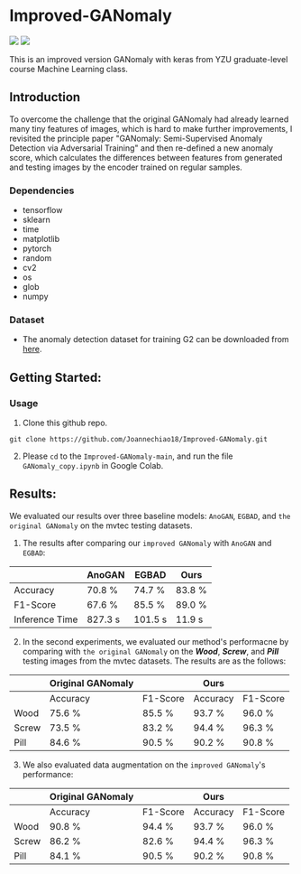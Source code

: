# Improved-GANomaly

![](https://img.shields.io/badge/tensorflow-1.9.1-yellow)
![](https://img.shields.io/badge/Cuda-10.2-blue)


This is an improved version GANomaly with keras from YZU graduate-level course Machine Learning class. 

## Introduction 
To overcome the challenge that the original GANomaly had already learned many tiny features of images, which is hard to make further improvements, I revisited the principle paper "GANomaly: Semi-Supervised Anomaly Detection via Adversarial Training" and then re-defined a new anomaly score, which calculates the differences between features from generated and testing images by the encoder trained on regular samples.

### Dependencies
* tensorflow 
* sklearn 
* time 
* matplotlib 
* pytorch 
* random 
* cv2 
* os 
* glob 
* numpy 

### Dataset
* The anomaly detection dataset for training G2 can be downloaded from [here]([https://www.robots.ox.ac.uk/~vgg/data/flowers/102/](https://www.mvtec.com/company/research/datasets/mvtec-ad)).

## Getting Started:
### Usage
1. Clone this github repo. 
```
git clone https://github.com/Joannechiao18/Improved-GANomaly.git
```
2. Please `cd` to the `Improved-GANomaly-main`, and run the file `GANomaly_copy.ipynb` in Google Colab.

## Results:
We evaluated our results over three baseline models: `AnoGAN`, `EGBAD`, and `the original GANomaly` on the mvtec testing datasets. 
1. The results after comparing our `improved GANomaly` with `AnoGAN` and `EGBAD`: 

|                 | AnoGAN          | EGBAD           | Ours           |
| --------------- | --------------- | --------------- | ---------------|
| Accuracy        | 70.8 %          | 74.7 %          | 83.8 %         |
| F1-Score        | 67.6 %          | 85.5 %          | 89.0 %         |
| Inference Time  | 827.3 s         | 101.5 s         | 11.9 s         |

2. In the second experiments, we evaluated our method's performacne by comparing with `the original GANomaly` on the ***Wood***, ***Screw***, and ***Pill*** testing images from the mvtec datasets. The results are as the follows: 

|                 | Original GANomaly|                |Ours             |                  |
| --------------- | --------------- | --------------- | --------------- | --------------- |
|                 | Accuracy        | F1-Score        | Accuracy        | F1-Score        |
| Wood            | 75.6 %          | 85.5 %          | 93.7 %          | 96.0 %          |
| Screw           | 73.5 %          | 83.2 %          | 94.4 %          | 96.3 %          |
| Pill            | 84.6 %          | 90.5 %          | 90.2 %          | 90.8 %          |

3. We also evaluated data augmentation on the `improved GANomaly`'s performance: 

|                 | Original GANomaly|                |Ours             |                  |
| --------------- | --------------- | --------------- | --------------- | --------------- |
|                 | Accuracy        | F1-Score        | Accuracy        | F1-Score        |
| Wood            | 90.8 %          | 94.4 %          | 93.7 %          | 96.0 %          |
| Screw           | 86.2 %          | 82.6 %          | 94.4 %          | 96.3 %          |
| Pill            | 84.1 %          | 90.5 %          | 90.2 %          | 90.8 %          | 
